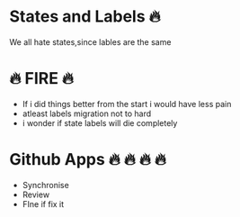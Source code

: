# States and Labels :fire:

We all hate states,since lables are the same

# :fire: FIRE :fire:

- If i did things better from the start i would have less pain
- atleast labels migration not to hard
- i wonder if state labels will die completely

# Github Apps :fire: :fire: :fire: :fire: 
 - Synchronise
 - Review
 - FIne if fix it
